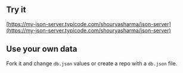 ## Try it

[https://my-json-server.typicode.com/shouryasharma/json-server](https://my-json-server.typicode.com/shouryasharma/json-server)

## Use your own data

Fork it and change `db.json` values or create a repo with a `db.json` file.
